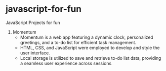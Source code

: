 # javascript-for-fun

JavaScript Projects for fun

1. Momentum
    - Momentum is a web app featuring a dynamic clock, personalized greetings, and a to-do list for efficient task management.
    - HTML, CSS, and JavaScript were employed to develop and style the user interface.
    - Local storage is utilized to save and retrieve to-do list data, providing a seamless user experience across sessions.

